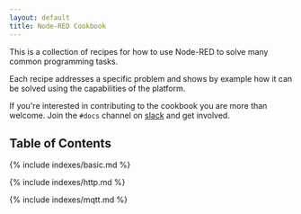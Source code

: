 ```yaml
---
layout: default
title: Node-RED Cookbook
---
```


This is a collection of recipes for how to use Node-RED to solve many common
programming tasks.

Each recipe addresses a specific problem and shows by example how it can be solved
using the capabilities of the platform.


If you're interested in contributing to the cookbook you are more than welcome.
Join the `#docs` channel on [slack](https://nodered.org/slack) and get involved.


## Table of Contents

{% include indexes/basic.md %}

{% include indexes/http.md %}

{% include indexes/mqtt.md %}
